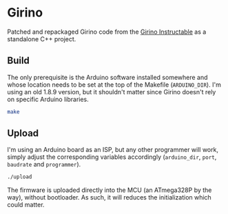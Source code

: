 # Girino

Patched and repackaged Girino code from the [Girino Instructable](http://www.instructables.com/id/Girino-Fast-Arduino-Oscilloscope/) as a standalone C++ project.

## Build

The only prerequisite is the Arduino software installed somewhere and whose location needs to be set at the top of the Makefile (`ARDUINO_DIR`). I'm using an old 1.8.9 version, but it shouldn't matter since Girino doesn't rely on specific Arduino libraries.

``` Bash
make
```

## Upload

I'm using an Arduino board as an ISP, but any other programmer will work, simply adjust the corresponding variables accordingly (`arduino_dir`, `port`, `baudrate` and `programmer`).

``` Bash
./upload
```

The firmware is uploaded directly into the MCU (an ATmega328P by the way), without bootloader.
As such, it will reduces the initialization which could matter.
